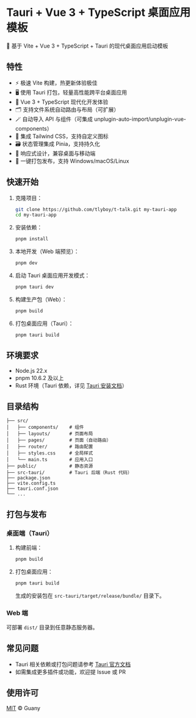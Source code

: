 # Tauri + Vue 3 + TypeScript 桌面应用模板

🚀 基于 Vite + Vue 3 + TypeScript + Tauri 的现代桌面应用启动模板

## 特性

- ⚡ 极速 Vite 构建，热更新体验极佳
- 🖥️ 使用 Tauri 打包，轻量高性能跨平台桌面应用
- 🎨 Vue 3 + TypeScript 现代化开发体验
- 🗂️ 支持文件系统自动路由与布局（可扩展）
- 🪄 自动导入 API 与组件（可集成 unplugin-auto-import/unplugin-vue-components）
- 🌈 集成 Tailwind CSS，支持自定义图标
- 🗃️ 状态管理集成 Pinia，支持持久化
- 📱 响应式设计，兼容桌面与移动端
- 🚀 一键打包发布，支持 Windows/macOS/Linux

## 快速开始

1. 克隆项目：

   ```bash
   git clone https://github.com/tlyboy/t-talk.git my-tauri-app
   cd my-tauri-app
   ```

2. 安装依赖：

   ```bash
   pnpm install
   ```

3. 本地开发（Web 端预览）：

   ```bash
   pnpm dev
   ```

4. 启动 Tauri 桌面应用开发模式：

   ```bash
   pnpm tauri dev
   ```

5. 构建生产包（Web）：

   ```bash
   pnpm build
   ```

6. 打包桌面应用（Tauri）：

   ```bash
   pnpm tauri build
   ```

## 环境要求

- Node.js 22.x
- pnpm 10.6.2 及以上
- Rust 环境（Tauri 依赖，详见 [Tauri 安装文档](https://tauri.app/zh-cn/start/prerequisites/)）

## 目录结构

```
├── src/
│   ├── components/    # 组件
│   ├── layouts/       # 页面布局
│   ├── pages/         # 页面（自动路由）
│   ├── router/        # 路由配置
│   ├── styles.css     # 全局样式
│   └── main.ts        # 应用入口
├── public/            # 静态资源
├── src-tauri/         # Tauri 后端（Rust 代码）
├── package.json
├── vite.config.ts
├── tauri.conf.json
└── ...
```

## 打包与发布

### 桌面端（Tauri）

1. 构建前端：

   ```bash
   pnpm build
   ```

2. 打包桌面应用：

   ```bash
   pnpm tauri build
   ```

   生成的安装包在 `src-tauri/target/release/bundle/` 目录下。

### Web 端

可部署 `dist/` 目录到任意静态服务器。

## 常见问题

- Tauri 相关依赖或打包问题请参考 [Tauri 官方文档](https://tauri.app/zh-cn/)
- 如需集成更多插件或功能，欢迎提 Issue 或 PR

## 使用许可

[MIT](LICENSE) © Guany
